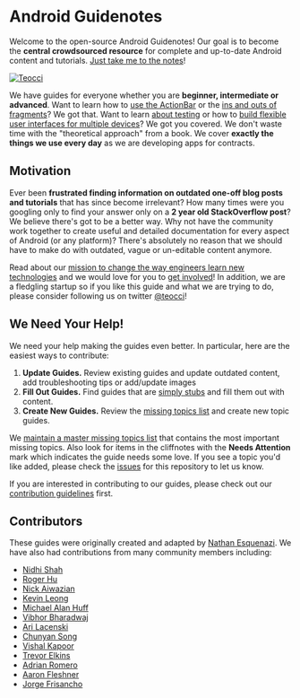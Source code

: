 # Android Guidenotes

Welcome to the open-source Android Guidenotes! Our goal is to become the **central crowdsourced resource** for complete and up-to-date Android content and tutorials. [Just take me to the notes](https://github.com/teocci/android_guides/wiki#getting-started)!

[![Teocci](http://i.imgur.com/aVmvzfC.png)](http://teocci.com)

We have guides for everyone whether you are **beginner, intermediate or advanced**. Want to learn how to [use the ActionBar](https://github.com/teocci/android_guides/wiki/Defining-The-ActionBar) or the [ins and outs of fragments](https://github.com/teocci/android_guides/wiki/Creating-and-Using-Fragments)? We got that. Want to learn [about testing](https://github.com/teocci/android_guides/wiki/Android-Unit-and-Integration-testing) or how to [build flexible user interfaces for multiple devices](https://github.com/teocci/android_guides/wiki/Flexible-User-Interfaces)? We got you covered. We don't waste time with the "theoretical approach" from a book. We cover **exactly the things we use every day** as we are developing apps for contracts.

## Motivation

Ever been **frustrated finding information on outdated one-off blog posts and tutorials** that has since become irrelevant? How many times were you googling only to find your answer only on a **2 year old StackOverflow post**? We believe there's got to be a better way. Why not have the community work together to create useful and detailed documentation for every aspect of Android (or any platform)? There's absolutely no reason that we should have to make do with outdated, vague or un-editable content anymore.

Read about our [mission to change the way engineers learn new technologies](https://github.com/teocci/android_guides/wiki/The-teocci-Goal) and we would love for you to [get involved](https://github.com/teocci/android_guides/wiki/The-teocci-Goal#how-do-i-help)! In addition, we are a fledgling startup so if you like this guide and what we are trying to do, please consider following us on twitter [@teocci](https://twitter.com/teocci)!

## We Need Your Help!

We need your help making the guides even better. In particular, here are the easiest ways to contribute:

1. **Update Guides.** Review existing guides and update outdated content, add troubleshooting tips or add/update images
2. **Fill Out Guides.** Find guides that are [simply stubs](https://github.com/teocci/android_guides/issues/2) and fill them out with content.
3. **Create New Guides.** Review the [missing topics list](https://github.com/teocci/android_guides/issues/2) and create new topic guides.

We [maintain a master missing topics list](https://github.com/teocci/android_guides/issues/2) that contains the most important missing topics. Also look for items in the cliffnotes with the **Needs Attention** mark which indicates the guide needs some love. If you see a topic you'd like added, please check the [issues](https://github.com/teocci/android_guides/issues) for this repository to let us know.

If you are interested in contributing to our guides, please check out our [contribution guidelines](https://github.com/teocci/android_guides/wiki/Contributing-Guidelines) first.

## Contributors

These guides were originally created and adapted by [Nathan Esquenazi](http://github.com/nesquena). We have also had contributions from many
community members including:

 * [Nidhi Shah](https://github.com/nidhi1608)
 * [Roger Hu](https://github.com/rogerhu)
 * [Nick Aiwazian](https://github.com/nickai)
 * [Kevin Leong](https://github.com/kgleong)
 * [Michael Alan Huff](https://github.com/koalahamlet)
 * [Vibhor Bharadwaj](https://github.com/vibhorB)
 * [Ari Lacenski](https://github.com/tensory)
 * [Chunyan Song](https://github.com/chunyan)
 * [Vishal Kapoor](https://github.com/kapoor)
 * [Trevor Elkins](https://github.com/trevor-e)
 * [Adrian Romero](https://github.com/romeroadrian)
 * [Aaron Fleshner](https://github.com/adfleshner)
 * [Jorge Frisancho](https://github.com/teocci)

